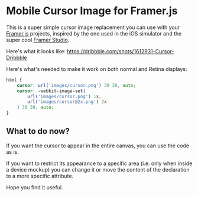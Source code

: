 # Mobile Cursor Image for Framer.js

This is a super simple cursor image replacement you can use with your [Framer.js](https://github.com/koenbok/framer) projects, inspired by the one used in the iOS simulator and the super cool [Framer Studio](http://framerjs.com).

Here's what it looks like: https://dribbble.com/shots/1612931-Cursor-Dribbble

Here's what's needed to make it work on both normal and Retina displays:

```css
html {
	cursor: url('images/cursor.png') 30 30, auto;
	cursor: -webkit-image-set(
		url('images/cursor.png') 1x,
		url('images/cursor@2x.png') 2x
	) 30 30, auto;
}
```
## What to do now?

If you want the cursor to appear in the entire canvas, you can use the code as is. 

If you want to restrict its appearance to a specific area (i.e. only when inside a device mockup) you can change it or move the content of the declaration to a more specific attribute.

Hope you find it useful.

